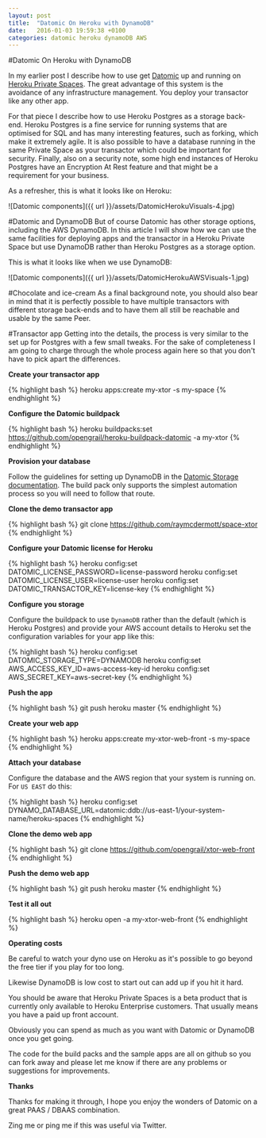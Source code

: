 ```yaml
---
layout: post
title:  "Datomic On Heroku with DynamoDB"
date:   2016-01-03 19:59:38 +0100
categories: datomic heroku dynamoDB AWS
---
```


#Datomic On Heroku with DynamoDB

In my earlier post I describe how to use get [Datomic][datomic] up and running on [Heroku Private Spaces][heroku]. The great advantage of this system is the avoidance of any infrastructure management. You deploy your transactor like any other app.
 
For that piece I describe how to use Heroku Postgres as a storage back-end. Heroku Postgres is a fine service for running systems that are optimised for SQL and has many interesting features, such as forking, which make it extremely agile. It is also possible to have a database running in the same Private Space as your transactor which could be important for security. Finally, also on a security note, some high end instances of Heroku Postgres have an Encryption At Rest feature and that might be a requirement for your business.

As a refresher, this is what it looks like on Heroku:

![Datomic components]({{ url }}/assets/DatomicHerokuVisuals-4.jpg)

#Datomic and DynamoDB
But of course Datomic has other storage options, including the AWS DynamoDB. In this article I will show how we can use the same facilities for deploying apps and the transactor in a Heroku Private Space but use DynamoDB rather than Heroku Postgres as a storage option.

This is what it looks like when we use DynamoDB:

![Datomic components]({{ url }}/assets/DatomicHerokuAWSVisuals-1.jpg)

#Chocolate and ice-cream
As a final background note, you should also bear in mind that it is perfectly possible to have multiple transactors with different storage back-ends and to have them all still be reachable and usable by the same Peer.

#Transactor app
Getting into the details, the process is very similar to the set up for Postgres with a few small tweaks. For the sake of completeness I am going to charge through the whole process again here so that you don't have to pick apart the differences.

**Create your transactor app**

{% highlight bash %}
heroku apps:create my-xtor -s my-space
{% endhighlight %}

**Configure the Datomic buildpack**

{% highlight bash %}
heroku buildpacks:set https://github.com/opengrail/heroku-buildpack-datomic -a my-xtor
{% endhighlight %}

**Provision your database**

Follow the guidelines for setting up DynamoDB in the [Datomic Storage documentation][datomic-ddb]. The build pack only supports the simplest automation process so you will need to follow that route.

**Clone the demo transactor app**

{% highlight bash %}
git clone https://github.com/raymcdermott/space-xtor
{% endhighlight %}

**Configure your Datomic license for Heroku**

{% highlight bash %}
heroku config:set DATOMIC_LICENSE_PASSWORD=license-password
heroku config:set DATOMIC_LICENSE_USER=license-user
heroku config:set DATOMIC_TRANSACTOR_KEY=license-key
{% endhighlight %}

**Configure you storage**

Configure the buildpack to use `DynamoDB` rather than the default (which is Heroku Postgres) and provide your AWS account details to Heroku set the configuration variables for your app like this:

{% highlight bash %}
heroku config:set DATOMIC_STORAGE_TYPE=DYNAMODB
heroku config:set AWS_ACCESS_KEY_ID=aws-access-key-id 
heroku config:set AWS_SECRET_KEY=aws-secret-key
{% endhighlight %}

**Push the app**

{% highlight bash %}
git push heroku master
{% endhighlight %}

**Create your web app**

{% highlight bash %}
heroku apps:create my-xtor-web-front -s my-space
{% endhighlight %}

**Attach your database**

Configure the database and the AWS region that your system is running on. For `US EAST` do this:

{% highlight bash %}
heroku config:set DYNAMO_DATABASE_URL=datomic:ddb://us-east-1/your-system-name/heroku-spaces
{% endhighlight %}

**Clone the demo web app**

{% highlight bash %}
git clone https://github.com/opengrail/xtor-web-front
{% endhighlight %}

**Push the demo web app**

{% highlight bash %}
git push heroku master
{% endhighlight %}

**Test it all out**

{% highlight bash %}
heroku open -a my-xtor-web-front
{% endhighlight %}

**Operating costs**

Be careful to watch your dyno use on Heroku as it's possible to go beyond the free tier if you play for too long.

Likewise DynamoDB is low cost to start out can add up if you hit it hard.

You should be aware that Heroku Private Spaces is a beta product that is currently only available to Heroku Enterprise customers. That usually means you have a paid up front account.

Obviously you can spend as much as you want with Datomic or DynamoDB once you get going. 

The code for the build packs and the sample apps are all on github so you can fork away and please let me know if there are any problems or suggestions for improvements.

**Thanks**

Thanks for making it through, I hope you enjoy the wonders of Datomic on a great PAAS / DBAAS combination.

Zing me or ping me if this was useful via Twitter.


[datomic]: https://www.datomic.com
[heroku]: https://www.heroku.com/private-spaces
[datomic-ddb]: http://docs.datomic.com/storage.html#provisioning-dynamo